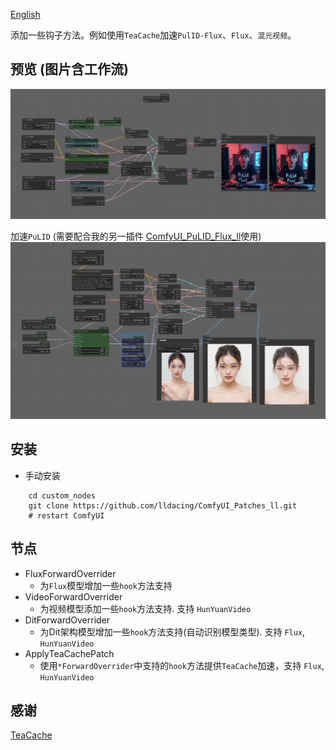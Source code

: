 [English](README.md)

添加一些钩子方法。例如使用`TeaCache`加速`PulID-Flux`、`Flux`、`混元视频`。

## 预览 (图片含工作流)
![save api extended](example/workflow_base.png)

加速`PuLID` (需要配合我的另一插件 [ComfyUI_PuLID_Flux_ll](https://github.com/lldacing/ComfyUI_PuLID_Flux_ll)使用)
![save api extended](example/PuLID_with_teacache.png)


## 安装

- 手动安装
```shell
    cd custom_nodes
    git clone https://github.com/lldacing/ComfyUI_Patches_ll.git
    # restart ComfyUI
```

## 节点
- FluxForwardOverrider
  - 为`Flux`模型增加一些`hook`方法支持
- VideoForwardOverrider
  - 为视频模型添加一些`hook`方法支持. 支持 `HunYuanVideo`
- DitForwardOverrider
  - 为Dit架构模型增加一些`hook`方法支持(自动识别模型类型). 支持 `Flux`, `HunYuanVideo`
- ApplyTeaCachePatch
  - 使用`*ForwardOverrider`中支持的`hook`方法提供`TeaCache`加速，支持 `Flux`, `HunYuanVideo`

## 感谢

[TeaCache](https://github.com/ali-vilab/TeaCache)

